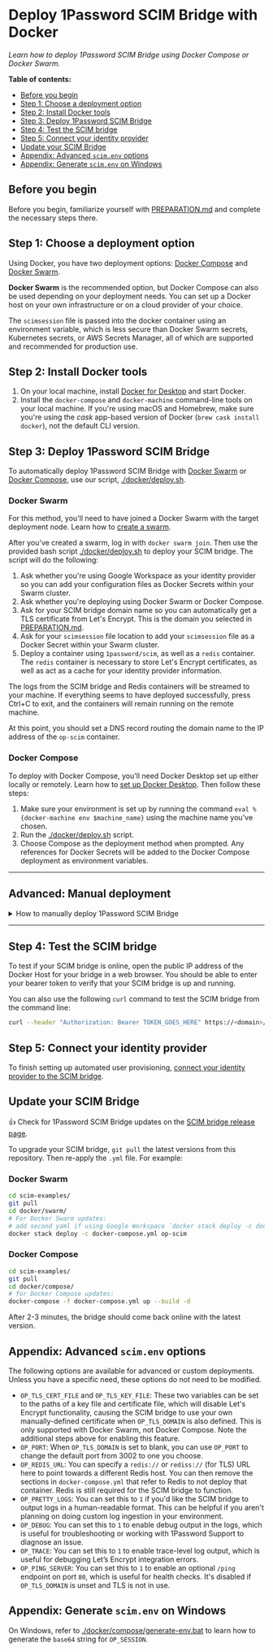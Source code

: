 # Deploy 1Password SCIM Bridge with Docker

*Learn how to deploy 1Password SCIM Bridge using Docker Compose or Docker Swarm.*

**Table of contents:**

- [Before you begin](#before-you-begin)
- [Step 1: Choose a deployment option](#step-1-choose-a-deployment-option)
- [Step 2: Install Docker tools](#step-2-install-docker-tools)
- [Step 3: Deploy 1Password SCIM Bridge](#step-3-deploy-1password-scim-bridge)
- [Step 4: Test the SCIM bridge](#step-4-test-the-scim-bridge)
- [Step 5: Connect your identity provider](#step-5-connect-your-identity-provider)
- [Update your SCIM Bridge](#update-your-scim-bridge)
- [Appendix: Advanced `scim.env` options](#appendix-advanced-scimenv-options)
- [Appendix: Generate `scim.env` on Windows](#appendix-generate-scimenv-on-windows)

## Before you begin

Before you begin, familiarize yourself with [PREPARATION.md](/PREPARATION.md) and complete the necessary steps there.

## Step 1: Choose a deployment option

Using Docker, you have two deployment options: [Docker Compose](https://docs.docker.com/compose/) and [Docker Swarm](https://docs.docker.com/engine/swarm/).

**Docker Swarm** is the recommended option, but Docker Compose can also be used depending on your deployment needs. You can set up a Docker host on your own infrastructure or on a cloud provider of your choice.

The `scimsession` file is passed into the docker container using an environment variable, which is less secure than Docker Swarm secrets, Kubernetes secrets, or AWS Secrets Manager, all of which are supported and recommended for production use.

## Step 2: Install Docker tools

1. On your local machine, install [Docker for Desktop](https://www.docker.com/products/docker-desktop) and start Docker.
2. Install the `docker-compose` and `docker-machine` command-line tools on your local machine. If you're using macOS and Homebrew, make sure you're using the _cask_ app-based version of Docker (`brew cask install docker`), not the default CLI version.

## Step 3: Deploy 1Password SCIM Bridge

To automatically deploy 1Password SCIM Bridge with [Docker Swarm](#docker-swarm) or [Docker Compose](#docker-compose), use our script, [./docker/deploy.sh](deploy.sh).

### Docker Swarm

For this method, you'll need to have joined a Docker Swarm with the target deployment node. Learn how to [create a swarm](https://docs.docker.com/engine/swarm/swarm-tutorial/create-swarm/).

After you've created a swarm, log in with `docker swarm join`. Then use the provided bash script [./docker/deploy.sh](deploy.sh) to deploy your SCIM bridge. The script will do the following:

1. Ask whether you're using Google Workspace as your identity provider so you can add your configuration files as Docker Secrets within your Swarm cluster.
2. Ask whether you're deploying using Docker Swarm or Docker Compose.
3. Ask for your SCIM bridge domain name so you can automatically get a TLS certificate from Let's Encrypt. This is the domain you selected in [PREPARATION.md](/PREPARATION.md).
4. Ask for your `scimsession` file location to add your `scimsession` file as a Docker Secret within your Swarm cluster.
5. Deploy a container using `1password/scim`, as well as a `redis` container. The `redis` container is necessary to store Let's Encrypt certificates, as well as act as a cache for your identity provider information.

The logs from the SCIM bridge and Redis containers will be streamed to your machine. If everything seems to have deployed successfully, press Ctrl+C to exit, and the containers will remain running on the remote machine.

At this point, you should set a DNS record routing the domain name to the IP address of the `op-scim` container.

### Docker Compose

To deploy with Docker Compose, you'll need Docker Desktop set up either locally or remotely. Learn how to [set up Docker Desktop](https://docs.docker.com/desktop/). Then follow these steps:

1. Make sure your environment is set up by running the command `eval %{docker-machine env $machine_name}` using the machine name you've chosen.
2. Run the [./docker/deploy.sh](deploy.sh) script.
3. Choose Compose as the deployment method when prompted. Any references for Docker Secrets will be added to the Docker Compose deployment as environment variables.

<hr>

## Advanced: Manual deployment

<details>
<summary>How to manually deploy 1Password SCIM Bridge</summary>

You can also manually deploy the SCIM bridge with [Docker Swarm](#docker-swarm-manual-deployment) or [Docker Compose](#docker-compose-manual-deployment).

### Clone `scim-examples`

You’ll need to clone this repository using `git` into a directory of your choice:

```bash
git clone https://github.com/1Password/scim-examples.git
```

You can then browse to the Docker directory:

```bash
cd scim-examples/docker/
```

### Docker Swarm manual deployment

To use Docker Swarm, run `docker swarm init` or `docker swarm join` on the target node and complete that portion of the setup. Refer to [Docker’s documentation for more details](https://docs.docker.com/engine/swarm/swarm-tutorial/create-swarm/).

Unlike Docker Compose, you won't need to set the `OP_SESSION` variable in `scim.env`. Instead, you'll use Docker Secrets to store the `scimsession` file. You'll still need to set the environment variable `OP_TLS_DOMAIN` within `scim.env` to the URL you selected during [PREPARATION.md](/PREPARATION.md). Open that in your preferred text editor and change `OP_TLS_DOMAIN` to that domain name. This is also needs to be set for self-managed TLS Docker Swarm deployment.

#### If you use Google Workspace as your identity provider

If you use Google Workspace as your identity provider, you'll need to set up some additional secrets.

First, edit the file located at `scim-examples/beta/workspace-settings.json` and enter in the appropriate details. Then create the necessary secrets for Google Workspace:

```bash
# this is the path of the JSON file you edited in the paragraph above
cat /path/to/workspace-settings.json | docker secret create workspace-settings -
# replace <google keyfile> with the name of the file Google generated for your Google Service Account
cat /path/to/<google keyfile>.json | docker secret create workspace-credentials -

```
<br>

After that’s set up, you can do the following (using the alternate command for the stack deployment if using Google Workspace as your identity provider):

```bash
# enter the swarm directory
cd scim-examples/docker/swarm/
# sets up a Docker Secret on your Swarm
cat /path/to/scimsession | docker secret create scimsession -
# deploy your Stack
docker stack deploy -c docker-compose.yml op-scim
# (optional) view the service logs
docker service logs --raw -f op-scim_scim
```

Alternate Google Workspace stack deployment command:

``` bash
# deploy your Stack with Google Workspace settings
docker stack deploy -c docker-compose.yml -c gw-docker-compose.yml op-scim
```
Learn more about [connecting Google Workspace to 1Password SCIM Bridge](https://support.1password.com/scim-google-workspace/).
  
### Self-managed TLS for Docker Swarm

Providing your own key and cert files to the deployment as secrets, which disables Let's Encrypt functionality. In order to utilize self managed TLS key and certificate files, you need to define these as secrets using the following commands and And finally, use `docker stack` to deploy:

```bash
cat /path/to/private.key | docker secret create op-tls-key -
cat /path/to/cert.crt | docker secret create op-tls-crt -
```

Use `docker stack` to deploy:

``` bash
# deploy your Stack with self-managed TLS using Docker Secrets
docker stack deploy -c docker-compose.yml -c docker.tls.yml op-scim
```

### Docker Compose manual deployment

When using Docker Compose, you can create the environment variable `OP_SESSION` manually by doing the following:

```bash
# only needed for Docker Compose - use Docker Secrets when using Swarm
# enter the compose directory (if you aren’t already in it)
cd scim-examples/docker/compose/
SESSION=$(cat /path/to/scimsession | base64 | tr -d "\n")
sed -i '' -e "s/OP_SESSION=$/OP_SESSION=$SESSION/" ./scim.env
```

You’ll also need to set the environment variable `OP_TLS_DOMAIN` within `scim.env` to the URL you selected during [PREPARATION.md](/PREPARATION.md). Open that in your preferred text editor and change `OP_TLS_DOMAIN` to that domain name.

Ensure that `OP_TLS_DOMAIN` is set to the domain name you’ve set up before you continue.

#### If you use Google Workspace as your identity provider

If you use Google Workspace as your identity provider, you'll need to set up some additional secrets.

First, edit the file located at `scim-examples/beta/workspace-settings.json` and enter in the appropriate details. Then create the necessary secrets for Google Workspace:

```bash
# enter the compose directory (if you aren’t already in it)
cd scim-examples/docker/compose/
# this is the path of the JSON file you edited in the paragraph above
WORKSPACE_SETTINGS=$(cat /path/to/workspace_settings.json | base64 | tr -d "\n")
sed -i '' -e "s/OP_WORKSPACE_SETTINGS=$/OP_WORKSPACE_SETTINGS=$WORKSPACE_SETTINGS/" ./scim.env
# replace <google keyfile> with the name of the file Google generated for your Google Service Account
GOOGLE_CREDENTIALS=$(cat /path/to/<google keyfile>.json | base64 | tr -d "\n")
sed -i '' -e "s/OP_WORKSPACE_CREDENTIALS=$/OP_WORKSPACE_CREDENTIALS=$GOOGLE_CREDENTIALS/" ./scim.env
```
<br>

And finally, use `docker-compose` to deploy:

```bash
# enter the compose directory (if you aren’t already in it)
cd scim-examples/docker/compose/
# create the container
docker-compose -f docker-compose.yml up --build -d
# (optional) view the container logs
docker-compose -f docker-compose.yml logs -f
```
Learn more about [connecting Google Workspace to 1Password SCIM Bridge](https://support.1password.com/scim-google-workspace/).

</details>

<hr>

## Step 4: Test the SCIM bridge

To test if your SCIM bridge is online, open the public IP address of the Docker Host for your bridge in a web browser. You should be able to enter your bearer token to verify that your SCIM bridge is up and running.

You can also use the following `curl` command to test the SCIM bridge from the command line:

```bash
curl --header "Authorization: Bearer TOKEN_GOES_HERE" https://<domain>/scim/Users
```

## Step 5: Connect your identity provider

To finish setting up automated user provisioning, [connect your identity provider to the SCIM bridge](https://support.1password.com/scim/#step-3-connect-your-identity-provider).

## Update your SCIM Bridge

👍 Check for 1Password SCIM Bridge updates on the [SCIM bridge release page](https://app-updates.agilebits.com/product_history/SCIM).

To upgrade your SCIM bridge, `git pull` the latest versions from this repository. Then re-apply the `.yml` file. For example:

### Docker Swarm

```bash
cd scim-examples/
git pull
cd docker/swarm/
# For Docker Swarm updates:
# add second yaml if using Google Workspace `docker stack deploy -c docker-compose.yml -c gw-docker-compose.yml op-scim`
docker stack deploy -c docker-compose.yml op-scim
```

### Docker Compose

```bash
cd scim-examples/
git pull
cd docker/compose/
# for Docker Compose updates:
docker-compose -f docker-compose.yml up --build -d
```

After 2-3 minutes, the bridge should come back online with the latest version.

## Appendix: Advanced `scim.env` options

The following options are available for advanced or custom deployments. Unless you have a specific need, these options do not need to be modified.

* `OP_TLS_CERT_FILE` and `OP_TLS_KEY_FILE`: These two variables can be set to the paths of a key file and certificate file, which will disable Let's Encrypt functionality, causing the SCIM bridge to use your own manually-defined certificate when `OP_TLS_DOMAIN` is also defined. This is only supported with Docker Swarm, not Docker Compose. Note the additional steps above for enabling this feature.
* `OP_PORT`: When `OP_TLS_DOMAIN` is set to blank, you can use `OP_PORT` to change the default port from 3002 to one you choose.
* `OP_REDIS_URL`: You can specify a `redis://` or `rediss://` (for TLS) URL here to point towards a different Redis host. You can then remove the sections in `docker-compose.yml` that refer to Redis to not deploy that container. Redis is still required for the SCIM bridge to function.
* `OP_PRETTY_LOGS`: You can set this to `1` if you'd like the SCIM bridge to output logs in a human-readable format. This can be helpful if you aren't planning on doing custom log ingestion in your environment.
* `OP_DEBUG`: You can set this to `1` to enable debug output in the logs, which is useful for troubleshooting or working with 1Password Support to diagnose an issue.
* `OP_TRACE`: You can set this to `1` to enable trace-level log output, which is useful for debugging Let’s Encrypt integration errors.
* `OP_PING_SERVER`: You can set this to `1` to enable an optional `/ping` endpoint on port `80`, which is useful for health checks. It's disabled if `OP_TLS_DOMAIN` is unset and TLS is not in use.

## Appendix: Generate `scim.env` on Windows

On Windows, refer to [./docker/compose/generate-env.bat](generate-env.bat) to learn how to generate the `base64` string for `OP_SESSION`.

